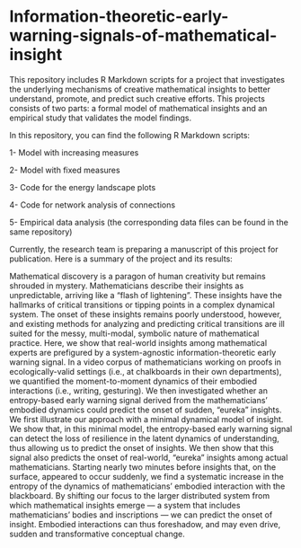 # Information-theoretic-early-warning-signals-of-mathematical-insight
This repository includes R Markdown scripts for a project that investigates the underlying mechanisms of creative mathematical insights to better understand, promote, and predict such creative efforts. This projects consists of two parts: a formal model of mathematical insights and an empirical study that validates the model findings. 

In this repository, you can find the following R Markdown scripts:

1- Model with increasing measures

2- Model with fixed measures

3- Code for the energy landscape plots

4- Code for network analysis of connections

5- Empirical data analysis (the corresponding data files can be found in the same repository)

Currently, the research team is preparing a manuscript of this project for publication. Here is a summary of the project and its results:

Mathematical discovery is a paragon of human creativity but remains shrouded in mystery. Mathematicians describe their insights as unpredictable, arriving like a “flash of lightening”. These insights have the hallmarks of critical transitions or tipping points in a complex dynamical system. The onset of these insights remains poorly understood, however, and existing methods for analyzing and predicting critical transitions are ill suited for the messy, multi-modal, symbolic nature of mathematical practice.
Here, we show that real-world insights among mathematical experts are prefigured by a system-agnostic information-theoretic early warning signal. In a video corpus of mathematicians working on proofs in ecologically-valid settings (i.e., at chalkboards in their own departments), we quantified the moment-to-moment dynamics of their embodied interactions (i.e., writing, gesturing). We then investigated whether an entropy-based early warning signal derived from the mathematicians’ embodied dynamics could predict the onset of sudden, “eureka” insights. We first illustrate our approach with a minimal dynamical model of insight. We show that, in this minimal model, the entropy-based early warning signal can detect the loss of resilience in the latent dynamics of understanding, thus allowing us to predict the onset of insights. We then show that this signal also predicts the onset of real-world, “eureka” insights among actual mathematicians. Starting nearly two minutes before insights that, on the surface, appeared to occur suddenly, we find a systematic increase in the entropy of the dynamics of mathematicians’ embodied interaction with the blackboard. By shifting our focus to the larger distributed system from which mathematical insights emerge — a system that includes mathematicians’ bodies and inscriptions — we can predict the onset of insight. Embodied interactions can thus foreshadow, and may even drive, sudden and transformative conceptual change.
